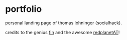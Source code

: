portfolio
=========

personal landing page of thomas lohninger (socialhack).

credits to the genius <a href="http://fin.io">fin</a> and the awesome <a href="https://twitter.com/redplanetAT">redplanetAT</a>! 
